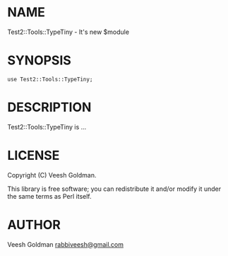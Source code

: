 # NAME

Test2::Tools::TypeTiny - It's new $module

# SYNOPSIS

    use Test2::Tools::TypeTiny;

# DESCRIPTION

Test2::Tools::TypeTiny is ...

# LICENSE

Copyright (C) Veesh Goldman.

This library is free software; you can redistribute it and/or modify
it under the same terms as Perl itself.

# AUTHOR

Veesh Goldman <rabbiveesh@gmail.com>

